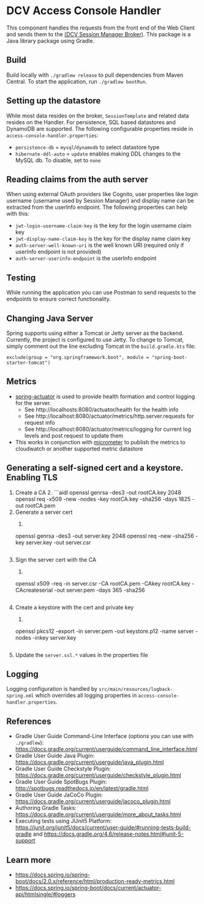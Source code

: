 # DCV Access Console Handler
This component handles the requests from the front end of the Web Client
and sends them to the [(DCV Session Manager Broker)](https://docs.aws.amazon.com/dcv/latest/sm-admin/what-is-sm.html).
This package is a Java library package using Gradle.

## Build
Build locally with `./gradlew release` to pull dependencies from Maven Central.
To start the application, run `./gradlew bootRun`.
   
## Setting up the datastore
While most data resides on the broker, `SessionTemplate` and related data resides on the Handler.
For persistence, SQL based datastores and DynamoDB are supported. The following configurable properties reside in `access-console-handler.properties`:
* `persistence-db` = `mysql`/`dynamodb` to select datastore type
* `hibernate-ddl-auto` = `update` enables making DDL changes to the MySQL db. To disable, set to `none`

## Reading claims from the auth server
When using external OAuth providers like Cognito, user properties like login username (username used by Session Manager) and display name can be extracted from the userInfo endpoint.
The following properties can help with this:
* `jwt-login-username-claim-key` is the key for the login username claim key
* `jwt-display-name-claim-key` is the key for the display name claim key
* `auth-server-well-known-uri` is the well known URI (required only if userInfo endpoint is not provided)
* `auth-server-userinfo-endpoint` is the userInfo endpoint

## Testing
While running the application you can use Postman to send requests to the endpoints to ensure correct functionality.

## Changing Java Server
Spring supports using either a Tomcat or Jetty server as the backend. Currently, the project is configured to use Jetty.
To change to Tomcat, simply comment out the line excluding Tomcat in the `build.gradle.kts` file: 

```exclude(group = "org.springframework.boot", module = "spring-boot-starter-tomcat")```

## Metrics
* [spring-actuator](https://docs.spring.io/spring-boot/docs/current/reference/html/actuator.html) is used to provide health formation and control logging for the server.
  * See http://localhosts:8080/actuator/health for the health info
  * See http://localhost:8080/actuator/metrics/http.server.requests for request info
  * See http://localhost:8080/actuator/metrics/logging for current log levels and post request to update them 
* This works in conjunction with [micrometer](https://micrometer.io/) to publish the metrics to cloudwatch or another supported metric datastore

## Generating a self-signed cert and a keystore. Enabling TLS
1. Create a CA
    2. ```aidl
       openssl genrsa -des3 -out rootCA.key 2048
       openssl req -x509 -new -nodes -key rootCA.key -sha256 -days 1825 -out rootCA.pem
2. Generate a server cert
    1. ```aidl
      openssl genrsa -des3 -out server.key 2048
      openssl req -new -sha256 -key server.key -out server.csr
      ```
3. Sign the server cert with the CA
    1. ```aidl
      openssl x509 -req -in server.csr -CA rootCA.pem -CAkey rootCA.key -CAcreateserial -out server.pem -days 365 -sha256
      ```
4. Create a keystore with the cert and private key
    1. ```aidl
      openssl pkcs12 -export -in server.pem -out keystore.p12 -name server -nodes -inkey server.key
      ```
5. Update the `server.ssl.*` values in the properties file

## Logging
Logging configuration is handled by `src/main/resources/logback-spring.xml` which overrides all logging properties in `access-console-handler.properties`.

## References
* Gradle User Guide Command-Line Interface (options you can use with `./gradlew`): https://docs.gradle.org/current/userguide/command_line_interface.html
* Gradle User Guide Java Plugin: https://docs.gradle.org/current/userguide/java_plugin.html
* Gradle User Guide Checkstyle Plugin: https://docs.gradle.org/current/userguide/checkstyle_plugin.html
* Gradle User Guide SpotBugs Plugin: http://spotbugs.readthedocs.io/en/latest/gradle.html
* Gradle User Guide JaCoCo Plugin: https://docs.gradle.org/current/userguide/jacoco_plugin.html
* Authoring Gradle Tasks: https://docs.gradle.org/current/userguide/more_about_tasks.html
* Executing tests using JUnit5 Platform: https://junit.org/junit5/docs/current/user-guide/#running-tests-build-gradle and https://docs.gradle.org/4.6/release-notes.html#junit-5-support

## Learn more
* https://docs.spring.io/spring-boot/docs/2.0.x/reference/html/production-ready-metrics.html
* https://docs.spring.io/spring-boot/docs/current/actuator-api/htmlsingle/#loggers